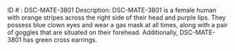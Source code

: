 ID # : DSC-MATE-3801
Description: DSC-MATE-3801 is a female human with orange stripes across the right side of their head and purple lips. They possess blue clown eyes and wear a gas mask at all times, along with a pair of goggles that are situated on their forehead. Additionally, DSC-MATE-3801 has green cross earrings.